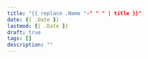 ```yaml
---
title: "{{ replace .Name "-" " " | title }}"
date: {{ .Date }}
lastmod: {{ .Date }}
draft: true
tags: []
description: ""
---
```

